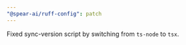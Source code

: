 ```yaml
---
"@spear-ai/ruff-config": patch
---
```


Fixed sync-version script by switching from `ts-node` to `tsx`.
